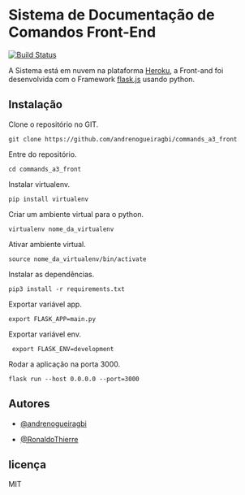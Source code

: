 # Sistema de Documentação de Comandos Front-End

[![Build Status](https://travis-ci.org/joemccann/dillinger.svg?branch=master)](https://a3-commands.herokuapp.com/login)

A Sistema está em nuvem na plataforma [Heroku], a Front-and foi desenvolvida com o Framework [flask.js] usando python.

## Instalação
Clone o repositório no GIT.

```
git clone https://github.com/andrenogueiragbi/commands_a3_front
```
Entre do repositório.

```
cd commands_a3_front
```
Instalar virtualenv.

```
pip install virtualenv
```

Criar um ambiente virtual para o python.

```
virtualenv nome_da_virtualenv
```

Ativar ambiente virtual.
```
source nome_da_virtualenv/bin/activate 
```

Instalar as dependências.
```
pip3 install -r requirements.txt
```

Exportar variável app.
```
export FLASK_APP=main.py
```

Exportar variável env.
```
 export FLASK_ENV=development
```

Rodar a aplicação na porta 3000.
```
flask run --host 0.0.0.0 --port=3000
```



## Autores

- [@andrenogueiragbi](https://github.com/andrenogueiragbi)

- [@RonaldoThierre](https://github.com/RonaldoThierre)

## licença

MIT

 
   [flask.js]: <https://flask.palletsprojects.com/en/2.1.x/>
   [heroku]: <https://www.heroku.com/>
   
   